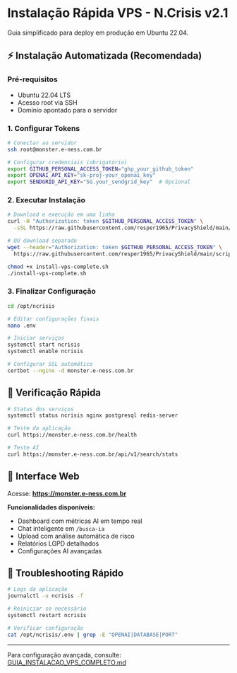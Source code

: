 # Instalação Rápida VPS - N.Crisis v2.1

Guia simplificado para deploy em produção em Ubuntu 22.04.

## ⚡ Instalação Automatizada (Recomendada)

### Pré-requisitos
- Ubuntu 22.04 LTS
- Acesso root via SSH
- Domínio apontado para o servidor

### 1. Configurar Tokens

```bash
# Conectar ao servidor
ssh root@monster.e-ness.com.br

# Configurar credenciais (obrigatório)
export GITHUB_PERSONAL_ACCESS_TOKEN="ghp_your_github_token"
export OPENAI_API_KEY="sk-proj-your_openai_key"
export SENDGRID_API_KEY="SG.your_sendgrid_key"  # Opcional
```

### 2. Executar Instalação

```bash
# Download e execução em uma linha
curl -H "Authorization: token $GITHUB_PERSONAL_ACCESS_TOKEN" \
  -sSL https://raw.githubusercontent.com/resper1965/PrivacyShield/main/scripts/install-vps-complete.sh | bash

# OU download separado
wget --header="Authorization: token $GITHUB_PERSONAL_ACCESS_TOKEN" \
  https://raw.githubusercontent.com/resper1965/PrivacyShield/main/scripts/install-vps-complete.sh

chmod +x install-vps-complete.sh
./install-vps-complete.sh
```

### 3. Finalizar Configuração

```bash
cd /opt/ncrisis

# Editar configurações finais
nano .env

# Iniciar serviços
systemctl start ncrisis
systemctl enable ncrisis

# Configurar SSL automático
certbot --nginx -d monster.e-ness.com.br
```

## 🔧 Verificação Rápida

```bash
# Status dos serviços
systemctl status ncrisis nginx postgresql redis-server

# Teste da aplicação
curl https://monster.e-ness.com.br/health

# Teste AI
curl https://monster.e-ness.com.br/api/v1/search/stats
```

## 📱 Interface Web

Acesse: **https://monster.e-ness.com.br**

**Funcionalidades disponíveis:**
- Dashboard com métricas AI em tempo real
- Chat inteligente em `/busca-ia`
- Upload com análise automática de risco
- Relatórios LGPD detalhados
- Configurações AI avançadas

## 🚨 Troubleshooting Rápido

```bash
# Logs da aplicação
journalctl -u ncrisis -f

# Reiniciar se necessário
systemctl restart ncrisis

# Verificar configuração
cat /opt/ncrisis/.env | grep -E "OPENAI|DATABASE|PORT"
```

---

Para configuração avançada, consulte: [GUIA_INSTALACAO_VPS_COMPLETO.md](GUIA_INSTALACAO_VPS_COMPLETO.md)